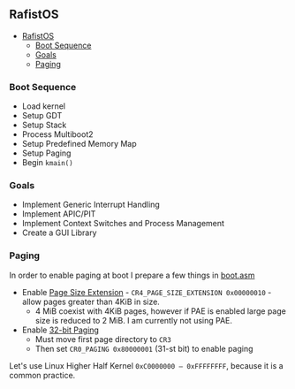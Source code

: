## RafistOS

- [RafistOS](#rafistos)
  - [Boot Sequence](#boot-sequence)
  - [Goals](#goals)
  - [Paging](#paging)

### Boot Sequence

- Load kernel
- Setup GDT
- Setup Stack
- Process Multiboot2
- Setup Predefined Memory Map
- Setup Paging
- Begin `kmain()`

### Goals

- Implement Generic Interrupt Handling
- Implement APIC/PIT
- Implement Context Switches and Process Management
- Create a GUI Library

### Paging

In order to enable paging at boot I prepare a few things in [boot.asm](./boot/boot.asm)
- Enable [Page Size Extension](https://en.wikipedia.org/wiki/Page_Size_Extension) - `CR4_PAGE_SIZE_EXTENSION 0x00000010` - allow pages greater than 4KiB in size.
  - 4 MiB coexist with 4KiB pages, however if PAE is enabled large page size is reduced to 2 MiB. I am currently not using PAE.
- Enable [32-bit Paging](https://wiki.osdev.org/Paging)
  - Must move first page directory to `CR3`
  - Then set `CR0_PAGING 0x80000001` (31-st bit) to enable paging 

Let's use Linux Higher Half Kernel `0xC0000000 – 0xFFFFFFFF`, because it is a common practice.